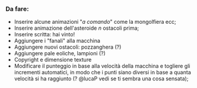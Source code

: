 ### Da fare:

* Inserire alcune animazioni  "*a comando*" come la mongolfiera ecc;
* Inserire animazione dell'asteroide *n* ostacoli prima;
* Inserire scritta: hai vinto!
* Aggiungere i "fanali" alla macchina
* Aggiungere nuovi ostacoli: pozzanghera (?)
* Aggiungere pale eoliche, lampioni (?)
* Copyright e dimensione texture
* Modificare il punteggio in base alla velocità della macchina e togliere gli incrementi automatici, in modo che i punti siano diversi in base a quanta velocità si ha raggiunto (? @lucaP vedi se ti sembra una cosa sensata);
